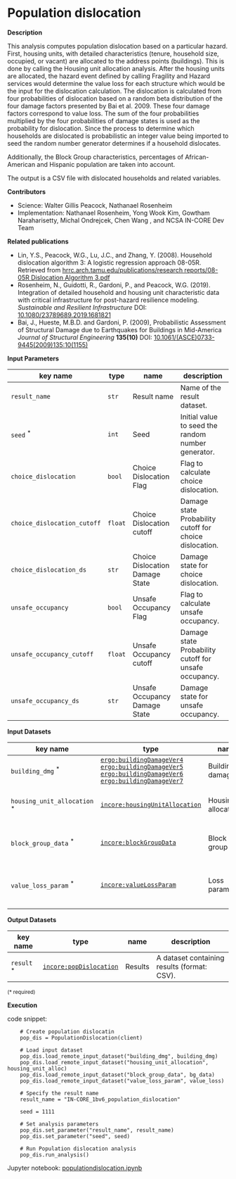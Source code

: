 # Population dislocation

**Description**

This analysis computes population dislocation based on a particular hazard. First, housing units, with detailed characteristics 
(tenure, household size, occupied, or vacant) are allocated to the address points (buildings). This is done by calling the Housing unit allocation analysis.
After the housing units are allocated, the hazard event defined by calling Fragility and Hazard services would determine 
the value loss for each structure which would be the input for the dislocation calculation. The dislocation is calculated 
from four probabilities of dislocation based on a random beta distribution of the four damage factors presented by Bai et al. 2009. 
These four damage factors correspond to value loss. The sum of the four probabilities multiplied by the four probabilities 
of damage states is used as the probability for dislocation. Since the process to determine which households are dislocated 
is probabilistic an integer value being imported to seed the random number generator determines if a household dislocates.

Additionally, the Block Group characteristics, percentages of African-American and Hispanic population are taken into account. 

The output is a CSV file with dislocated households and related variables.

**Contributors**

- Science: Walter Gillis Peacock, Nathanael Rosenheim
- Implementation: Nathanael Rosenheim, Yong Wook Kim, Gowtham Naraharisetty, Michal Ondrejcek, Chen Wang , and NCSA IN-CORE Dev Team

**Related publications**

* Lin, Y.S., Peacock, W.G., Lu, J.C., and Zhang, Y. (2008). Household dislocation algorithm 3: A logistic regression approach 08-05R. 
Retrieved from [hrrc.arch.tamu.edu/publications/research reports/08-05R Dislocation Algorithm 3.pdf](https://hrrc.arch.tamu.edu/publications/research%20reports/08-05R%20Dislocation%20Algorithm%203.pdf)
* Rosenheim, N., Guidotti, R., Gardoni, P., and Peacock, W.G. (2019). Integration of detailed household and housing unit characteristic data with critical infrastructure for post-hazard resilience modeling. *Sustainable and Resilient Infrastructure* DOI: [10.1080/23789689.2019.1681821](https://doi.org/10.1080/23789689.2019.1681821)
* Bai, J., Hueste, M.B.D. and Gardoni, P. (2009), Probabilistic Assessment of Structural Damage due to Earthquakes for Buildings in Mid-America *Journal of Structural Engineering* **135(10)** DOI: [10.1061/(ASCE)0733-9445(2009)135:10(1155)](https://doi.org/10.1061/%28ASCE%290733-9445%282009%29135%3A10%281155%29)

**Input Parameters**

key name | type    | name                            | description
--- |---------|---------------------------------| ---
`result_name` | `str`   | Result name                     |  Name of the result dataset.
`seed` <sup>*</sup> | `int`   | Seed                            | Initial value to seed the random number generator.
`choice_dislocation`| `bool`  | Choice Dislocation Flag         | Flag to calculate choice dislocation.
`choice_dislocation_cutoff`| `float` | Choice Dislocation cutoff            | Damage state Probability cutoff for choice dislocation.
`choice_dislocation_ds`| `str`   | Choice Dislocation Damage State           | Damage state for choice dislocation.
`unsafe_occupancy` | `bool`  | Unsafe Occupancy Flag           | Flag to calculate unsafe occupancy.
`unsafe_occupancy_cutoff` | `float` | Unsafe Occupancy cutoff         | Damage state Probability cutoff for unsafe occupancy.
`unsafe_occupancy_ds` | `str`   | Unsafe Occupancy Damage State   | Damage state for unsafe occupancy.


**Input Datasets**

key name | type                                                                                                                                                                                                                                                                                                                                                                                                                                             | name | description
--- |--------------------------------------------------------------------------------------------------------------------------------------------------------------------------------------------------------------------------------------------------------------------------------------------------------------------------------------------------------------------------------------------------------------------------------------------------| --- | ---
`building_dmg` <sup>*</sup> | [`ergo:buildingDamageVer4`](https://incore.ncsa.illinois.edu/semantics/api/types/ergo:buildingDamageVer4)<br>[`ergo:buildingDamageVer5`](https://incore.ncsa.illinois.edu/semantics/api/types/ergo:buildingDamageVer5)<br>[`ergo:buildingDamageVer6`](https://incore.ncsa.illinois.edu/semantics/api/types/ergo:buildingDamageVer6)<br>[`ergo:buildingDamageVer7`](https://incore.ncsa.illinois.edu/semantics/api/types/ergo:buildingDamageVer7) | Building damage | A building damage dataset.
`housing_unit_allocation` <sup>*</sup> | [`incore:housingUnitAllocation`](https://incore.ncsa.illinois.edu/semantics/api/types/incore:housingUnitAllocation)                                                                                                                                                                                                                                                                                                                              | Housing allocation | A housing unit allocation dataset.
`block_group_data` <sup>*</sup> | [`incore:blockGroupData`](https://incore.ncsa.illinois.edu/semantics/api/types/incore:blockGroupData)                                                                                                                                                                                                                                                                                                                                            | Block group data | A block group racial distribution dataset.
`value_loss_param` <sup>*</sup> | [`incore:valueLossParam`](https://incore.ncsa.illinois.edu/semantics/api/types/incore:valueLossParam)                                                                                                                                                                                                                                                                                                                                            | Loss parameters | A table with value loss beta distribution parameters.
                    
**Output Datasets** 

key name | type | name | description
--- | --- | --- | ---
`result` <sup>*</sup> | [`incore:popDislocation`](https://incore.ncsa.illinois.edu/semantics/api/types/incore:popDislocation) | Results | A dataset containing results (format: CSV).

<small>(* required)</small>

**Execution**

code snippet:

```
    # Create population dislocatin
    pop_dis = PopulationDislocation(client)

    # Load input dataset
    pop_dis.load_remote_input_dataset("building_dmg", building_dmg)
    pop_dis.load_remote_input_dataset("housing_unit_allocation", housing_unit_alloc)
    pop_dis.load_remote_input_dataset("block_group_data", bg_data)
    pop_dis.load_remote_input_dataset("value_loss_param", value_loss)

    # Specify the result name
    result_name = "IN-CORE_1bv6_population_dislocation"

    seed = 1111

    # Set analysis parameters
    pop_dis.set_parameter("result_name", result_name)
    pop_dis.set_parameter("seed", seed)

    # Run Population dislocation analysis
    pop_dis.run_analysis()
```

Jupyter notebook: [populationdislocation.ipynb](https://github.com/IN-CORE/incore-docs/blob/main/notebooks/populationdislocation.ipynb)